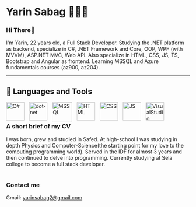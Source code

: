# Yarin Sabag 👨🏽‍💻
### Hi There👋
I'm Yarin, 22 years old, a Full Stack Developer.
Studying the .NET platform as backend, specialize in C#, .NET Framework and Core, OOP, WPF (with MVVM), ASP.NET MVC, Web API.
Also specialize in HTML, CSS, JS, TS, Bootstrap and Angular as frontend.
Learning MSSQL and Azure fundamentals courses (az900, az204).

---


## 🧰 Languages and Tools
<img align="left" alt="C#" width="50px" title="C#" style="padding-right:10px;" src="https://cdn.jsdelivr.net/gh/devicons/devicon/icons/csharp/csharp-original.svg"/>
<img align="left" alt="dot-net" width="50px" title="dot-net" style="padding-right:10px;" src="https://cdn.jsdelivr.net/gh/devicons/devicon/icons/dot-net/dot-net-original-wordmark.svg"/>
<img align="left" alt="MSSQL" width="55px" title="MS SQL" style="padding-right:10px;" src="https://cdn.jsdelivr.net/gh/devicons/devicon/icons/microsoftsqlserver/microsoftsqlserver-plain-wordmark.svg" />
<img align="left" alt="HTML" width="50px" title="HTML" style="padding-right:10px;" src="https://cdn.jsdelivr.net/gh/devicons/devicon/icons/html5/html5-original.svg" />
<img align="left" alt="CSS" width="50px" title="CSS" style="padding-right:10px;" src="https://cdn.jsdelivr.net/gh/devicons/devicon/icons/css3/css3-original.svg" />
<img align="left" alt="JS" width="50px" title="JavaScript" style="padding-right:10px;" src="https://cdn.jsdelivr.net/gh/devicons/devicon/icons/javascript/javascript-original.svg" />
<img align="left" alt="VisualStudio" width="50px" title="Visual Studio" style="padding-right:10px;" src="https://cdn.jsdelivr.net/gh/devicons/devicon/icons/visualstudio/visualstudio-plain.svg" />
          
<br />

#

### A short brief of my CV
I was born, grew and studied in Safed. At high-school I was studying in depth Physics and Computer-Science(the starting point for my love to the computing programming world).
Served in the IDF for almost 3 years and then continued to delve into programming. Currently studying at Sela college to become a full stack developer.

#

### Contact me
Gmail: <a href="yarinsabag2@gmail.com">yarinsabag2@gmail.com</a>
<br />
<!-- LinkedIn: <a href="www.linkedin.com/in/yarin-sabag-465934254">LinkedIn account</a> -->

<!--
**Yarins2000/Yarins2000** is a ✨ _special_ ✨ repository because its `README.md` (this file) appears on your GitHub profile.

Here are some ideas to get you started:

- 🔭 I’m currently working on ...
- 🌱 I’m currently learning ...
- 👯 I’m looking to collaborate on ...
- 🤔 I’m looking for help with ...
- 💬 Ask me about ...
- 📫 How to reach me: ...
- 😄 Pronouns: ...
- ⚡ Fun fact: ...
-->
